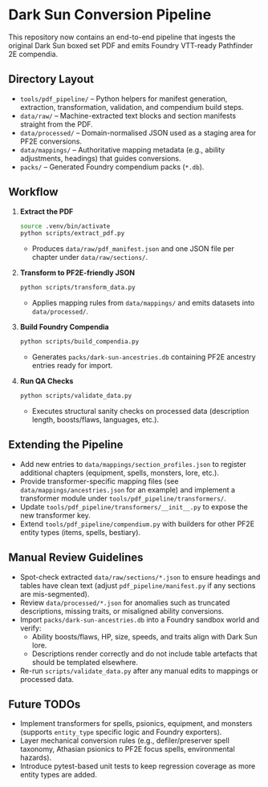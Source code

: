 # Dark Sun Conversion Pipeline

This repository now contains an end-to-end pipeline that ingests the original Dark Sun boxed set PDF and emits Foundry VTT-ready Pathfinder 2E compendia.

## Directory Layout
- `tools/pdf_pipeline/` – Python helpers for manifest generation, extraction, transformation, validation, and compendium build steps.
- `data/raw/` – Machine-extracted text blocks and section manifests straight from the PDF.
- `data/processed/` – Domain-normalised JSON used as a staging area for PF2E conversions.
- `data/mappings/` – Authoritative mapping metadata (e.g., ability adjustments, headings) that guides conversions.
- `packs/` – Generated Foundry compendium packs (`*.db`).

## Workflow
1. **Extract the PDF**
   ```bash
   source .venv/bin/activate
   python scripts/extract_pdf.py
   ```
   - Produces `data/raw/pdf_manifest.json` and one JSON file per chapter under `data/raw/sections/`.

2. **Transform to PF2E-friendly JSON**
   ```bash
   python scripts/transform_data.py
   ```
   - Applies mapping rules from `data/mappings/` and emits datasets into `data/processed/`.

3. **Build Foundry Compendia**
   ```bash
   python scripts/build_compendia.py
   ```
   - Generates `packs/dark-sun-ancestries.db` containing PF2E ancestry entries ready for import.

4. **Run QA Checks**
   ```bash
   python scripts/validate_data.py
   ```
   - Executes structural sanity checks on processed data (description length, boosts/flaws, languages, etc.).

## Extending the Pipeline
- Add new entries to `data/mappings/section_profiles.json` to register additional chapters (equipment, spells, monsters, lore, etc.).
- Provide transformer-specific mapping files (see `data/mappings/ancestries.json` for an example) and implement a transformer module under `tools/pdf_pipeline/transformers/`.
- Update `tools/pdf_pipeline/transformers/__init__.py` to expose the new transformer key.
- Extend `tools/pdf_pipeline/compendium.py` with builders for other PF2E entity types (items, spells, bestiary).

## Manual Review Guidelines
- Spot-check extracted `data/raw/sections/*.json` to ensure headings and tables have clean text (adjust `pdf_pipeline/manifest.py` if any sections are mis-segmented).
- Review `data/processed/*.json` for anomalies such as truncated descriptions, missing traits, or misaligned ability conversions.
- Import `packs/dark-sun-ancestries.db` into a Foundry sandbox world and verify:
  - Ability boosts/flaws, HP, size, speeds, and traits align with Dark Sun lore.
  - Descriptions render correctly and do not include table artefacts that should be templated elsewhere.
- Re-run `scripts/validate_data.py` after any manual edits to mappings or processed data.

## Future TODOs
- Implement transformers for spells, psionics, equipment, and monsters (supports `entity_type` specific logic and Foundry exporters).
- Layer mechanical conversion rules (e.g., defiler/preserver spell taxonomy, Athasian psionics to PF2E focus spells, environmental hazards).
- Introduce pytest-based unit tests to keep regression coverage as more entity types are added.

